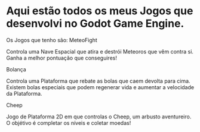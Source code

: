 # Aqui estão todos os meus Jogos que desenvolvi no Godot Game Engine.

Os Jogos que tenho são:
  MeteoFight
  
  Controla uma Nave Espacial que atira e destrói Meteoros que vêm contra si. Ganha a melhor pontuação que conseguires!

  Bolança
  
  Controla uma Plataforma que rebate as bolas que caem devolta para cima. Existem bolas especiais que podem regenerar vida e aumentar a velocidade da Plataforma.

  Cheep
  
  Jogo de Plataforma 2D em que controlas o Cheep, um arbusto aventureiro. O objétivo é completar os níveis e coletar moedas!
